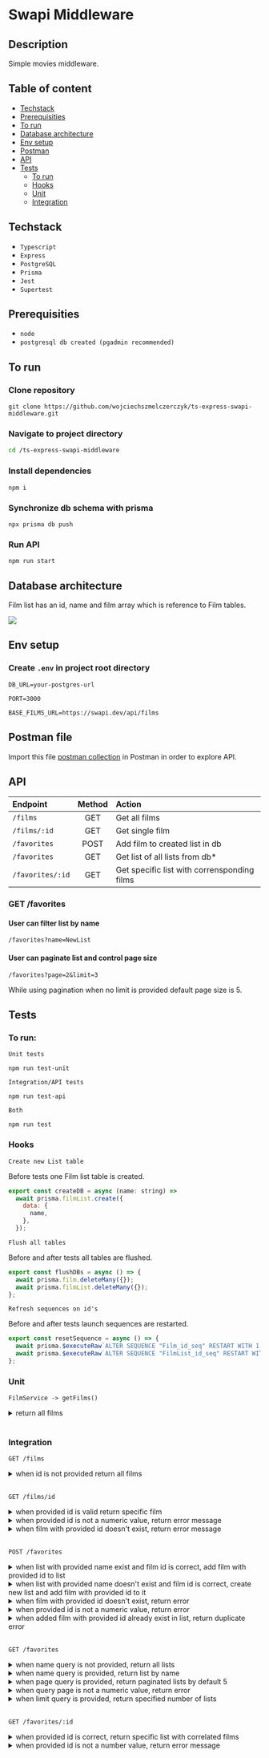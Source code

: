 # Swapi Middleware

## Description

Simple movies middleware.

## Table of content

- [Techstack](#techstack)
- [Prerequisities](#prerequisities)
- [To run](#to-run)
- [Database architecture](#database-architecture)
- [Env setup](#env-setup)
- [Postman](#postman)
- [API](#api)
- [Tests](#tests)
  - [To run](#to-run-1)
  - [Hooks](#hooks)
  - [Unit](#unit)
  - [Integration](#integration)

## Techstack

- `Typescript`
- `Express`
- `PostgreSQL`
- `Prisma`
- `Jest`
- `Supertest`

## Prerequisities

- `node`
- `postgresql db created (pgadmin recommended)`

## To run

### Clone repository

```
git clone https://github.com/wojciechszmelczerczyk/ts-express-swapi-middleware.git
```

### Navigate to project directory

```sh
cd /ts-express-swapi-middleware
```

### Install dependencies

```
npm i
```

### Synchronize db schema with prisma

```
npx prisma db push
```

### Run API

```
npm run start
```

## Database architecture

Film list has an id, name and film array which is reference to Film tables.

[![](https://mermaid.ink/img/pako:eNpNjsEKwjAQRH9l2XPpB-SsQqGe6jGXpdnaoElkmxykyb8bS5XO6cE8hllxDIZRIcvJ0l3IaQ__XLr-CiW3bc4b991wAwUzLUfryADYoGNxZE1dXb-dxjizY42qoiF5aNS-VC-9DEU-GxuDoJrouXCDlGIY3n5EFSXxT9rP7Vb5AFuoNvs)](https://mermaid.live/edit#pako:eNpNjsEKwjAQRH9l2XPpB-SsQqGe6jGXpdnaoElkmxykyb8bS5XO6cE8hllxDIZRIcvJ0l3IaQ__XLr-CiW3bc4b991wAwUzLUfryADYoGNxZE1dXb-dxjizY42qoiF5aNS-VC-9DEU-GxuDoJrouXCDlGIY3n5EFSXxT9rP7Vb5AFuoNvs)

## Env setup

### Create `.env` in project root directory

```
DB_URL=your-postgres-url

PORT=3000

BASE_FILMS_URL=https://swapi.dev/api/films
```

## Postman file

Import this file [postman collection](/imoli.postman_collection.json) in Postman in order to explore API.

## API

| Endpoint         | Method | Action                                      |
| :--------------- | :----: | :------------------------------------------ |
| `/films`         |  GET   | Get all films                               |
| `/films/:id`     |  GET   | Get single film                             |
| `/favorites`     |  POST  | Add film to created list in db              |
| `/favorites`     |  GET   | Get list of all lists from db\*             |
| `/favorites/:id` |  GET   | Get specific list with corrensponding films |

### GET /favorites

#### User can filter list by name

`/favorites?name=NewList`

#### User can paginate list and control page size

`/favorites?page=2&limit=3`

While using pagination when no limit is provided default page size is 5.

## Tests

### To run:

`Unit tests`

```
npm run test-unit
```

`Integration/API tests`

```
npm run test-api
```

`Both`

```
npm run test
```

### Hooks

`Create new List table`

Before tests one Film list table is created.

```javascript
export const createDB = async (name: string) =>
  await prisma.filmList.create({
    data: {
      name,
    },
  });
```

`Flush all tables`

Before and after tests all tables are flushed.

```javascript
export const flushDBs = async () => {
  await prisma.film.deleteMany({});
  await prisma.filmList.deleteMany({});
};
```

`Refresh sequences on id's`

Before and after tests launch sequences are restarted.

```javascript
export const resetSequence = async () => {
  await prisma.$executeRaw`ALTER SEQUENCE "Film_id_seq" RESTART WITH 1;`;
  await prisma.$executeRaw`ALTER SEQUENCE "FilmList_id_seq" RESTART WITH 1;`;
};
```

### Unit

`FilmService -> getFilms()`

<details>
<summary>return all films</summary>

```javascript
test("when id is not provided return all films", async () => {
  const { data } = await getFilmsService();
  expect(data.results.length).toBe(6);
});
```

</details>
<br/>

### Integration

`GET /films`

<details>
<summary>when id is not provided return all films</summary>

```javascript
test("when id is not provided return all films", async () => {
  const res = await request(app).get("/films");

  expect(res.status).toBe(200);
  expect(res.body).toBeTruthy();
});
```

</details>
<br/>

`GET /films/id`

<details>
<summary>when provided id is valid return specific film</summary>

```javascript
test("when id is provided return specific film", async () => {
  const id = 2;
  const res = await request(app).get(`/films/${id}`);

  expect(res.status).toBe(200);
  expect(res.body).toBeTruthy();
});
```

</details>

<details>
<summary>when provided id is not a numeric value, return error message</summary>

```javascript
test("when provided id is not a numeric value, return error message", async () => {
  const id = "id";
  const res = await request(app).get(`/films/${id}`);

  expect(res.status).toBe(404);
  expect(res.body.err).toBe("id has to be number");
});
```

</details>

<details>
<summary>when film with provided id doesn't exist, return error message</summary>

```javascript
test("when film with provided id doesn't exist, return error message", async () => {
  const id = 7;
  const res = await request(app).get(`/films/${id}`);

  expect(res.status).toBe(404);
  expect(res.body.err).toBe("film with this id doesn't exist");
});
```

</details>

<br/>

`POST /favorites`

<details>
<summary>when list with provided name exist and film id is correct, add film with provided id to list</summary>

```javascript
test("when list with provided name exist and film id is correct, add film with provided id to list", async () => {
  let listName = "Old Saga";

  let id = "2";

  const res = await request(app)
    .post("/favorites")
    .send({ id, name: listName });

  expect(res).toBeTruthy();
});
```

</details>

<details>
<summary>when list with provided name doesn't exist and film id is correct, create new list and add film with provided id to it</summary>

```javascript
test("when list with provided name doesn't exist and film id is correct, create new list and add film with provided id to it", async () => {
  let listName = "New Saga";

  let id = "2";

  const res = await request(app)
    .post("/favorites")
    .send({ id, name: listName });

  expect(res).toBeTruthy();
});
```

</details>
<details>
<summary>when film with provided id doesn't exist, return error</summary>

```javascript
test("when film with provided id doesn't exist, return error", async () => {
  let listName = "New Saga";

  let id = "7";

  const res = await request(app)
    .post("/favorites")
    .send({ id, name: listName });

  expect(res.body.err).toBe("film with this id doesn't exist");
});
```

</details>

<details>
<summary>when provided id is not a numeric value, return error</summary>

```javascript
test("when provided id is not a numeric value, return error", async () => {
  let listName = "New Saga";

  let id = "ss";

  const res = await request(app)
    .post("/favorites")
    .send({ id, name: listName });

  expect(res.body.err).toBe("id has to be number");
});
```

</details>

<details>
<summary>when added film with provided id already exist in list, return duplicate error</summary>

```javascript
test("when added film with provided id already exist in list, return duplicate error", async () => {
  let listName = "New Saga";

  let id = "2";

  const res = await request(app)
    .post("/favorites")
    .send({ id, name: listName });

  expect(res.body.err).toBe(
    "film duplication error. Film with this id already exist in list"
  );
});
```

</details>

<br/>

`GET /favorites`

<details>
<summary>when name query is not provided, return all lists</summary>

```javascript
test("when name query is not provided, return all lists", async () => {
  const res = await request(app).get("/favorites");

  // number of list tables added each time tests launch
  expect(res.body.length).toBe(8);
});
```

</details>

<details>
<summary>when name query is provided, return list by name</summary>

```javascript
test("when query name is provided, return list by name", async () => {
  const name = "New Saga";
  const res = await request(app).get("/favorites").query({ name });

  expect(res.body.name).toBe(name);
});
```

</details>

<details>
<summary>when page query is provided, return paginated lists by default 5</summary>

```javascript
test("when page query is provided, return paginated lists by default 5", async () => {
  const page = 1;
  const res = await request(app).get("/favorites").query({ page });
  expect(res.body.length).toBe(5);
});
```

</details>

<details>
<summary>when query page is not a numeric value, return error</summary>

```javascript
test("when query page is not a numeric value, return error", async () => {
  const page = "x";
  const res = await request(app).get("/favorites").query({ page });
  expect(res.body.err).toBe("Provided page value is not a number");
});
```

</details>

<details>
<summary>when limit query is provided, return specified number of lists</summary>

```javascript
test("when limit query is provided, return specified number of lists", async () => {
  const page = 2;
  const limit = 3;
  const res = await request(app).get("/favorites").query({ page, limit });
  expect(res.body.length).toBe(3);
});
```

</details>

<br />

`GET /favorites/:id`

<details>
<summary>when provided id is correct, return specific list with correlated films</summary>

```javascript
test("when provided id is correct, return specific list with correlated films", async () => {
  // New Saga list id
  const id = 8;

  const res = await request(app).get(`/favorites/${id}`);

  expect(res.body.name).toBe("New Saga");
});
```

</details>

<details>
<summary>when provided id is not a number value, return error message</summary>

```javascript
test("when provided id is not a number value, return error message", async () => {
  const id = "ss";
  const res = await request(app).get(`/favorites/${id}`);
  expect(res.body.err).toBe("Provided id has to be a number.");
});
```

</details>
